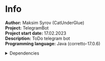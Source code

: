 # Info
**Author:** Maksim Syrov (CatUnderGlue)<br>
**Project:** TelegramBot<br>
**Project start date:** 17.02.2023<br>
**Description:** ToDo telegram bot<br>
**Programming language:** Java (corretto-17.0.6)<br>
<details>
    <summary>Dependencies</summary>

    <dependency>
        <groupId>org.telegram</groupId>
        <artifactId>telegrambots</artifactId>
        <version>${telegram.version}</version>
    </dependency>
    <dependency>
        <groupId>org.springframework.boot</groupId>
        <artifactId>spring-boot-starter-test</artifactId>
        <scope>test</scope>
    </dependency>
    <dependency>
        <groupId>org.projectlombok</groupId>
        <artifactId>lombok</artifactId>
        <version>1.18.24</version>
        <scope>provided</scope>
    </dependency>
    <dependency>
        <groupId>org.springframework.boot</groupId>
        <artifactId>spring-boot-starter-validation</artifactId>
    </dependency>
    <dependency>
        <groupId>com.fasterxml.jackson.datatype</groupId>
        <artifactId>jackson-datatype-jsr310</artifactId>
        <version>2.14.2</version>
    </dependency>
    <dependency>
        <groupId>org.apache.commons</groupId>
        <artifactId>commons-lang3</artifactId>
        <version>3.12.0</version>
    </dependency>
    <dependency>
        <groupId>org.postgresql</groupId>
        <artifactId>postgresql</artifactId>
        <version>42.2.10</version>
    </dependency>
    <dependency>
        <groupId>org.springframework.boot</groupId>
        <artifactId>spring-boot-starter-data-jpa</artifactId>
    </dependency>
    <dependency>
        <groupId>org.springframework.boot</groupId>
        <artifactId>spring-boot-starter-tomcat</artifactId>
    </dependency>
    <dependency>
        <groupId>org.hibernate</groupId>
        <artifactId>hibernate-core</artifactId>
        <version>6.1.7.Final</version>
    </dependency>
    <!-- https://mvnrepository.com/artifact/org.mockito/mockito-core -->
    <dependency>
        <groupId>org.mockito</groupId>
        <artifactId>mockito-core</artifactId>
        <version>5.0.0</version>
        <scope>test</scope>
    </dependency>
    <!-- https://mvnrepository.com/artifact/org.mockito/mockito-junit-jupiter -->
    <dependency>
        <groupId>org.mockito</groupId>
        <artifactId>mockito-junit-jupiter</artifactId>
        <version>5.0.0</version>
        <scope>test</scope>
    </dependency>
</details>